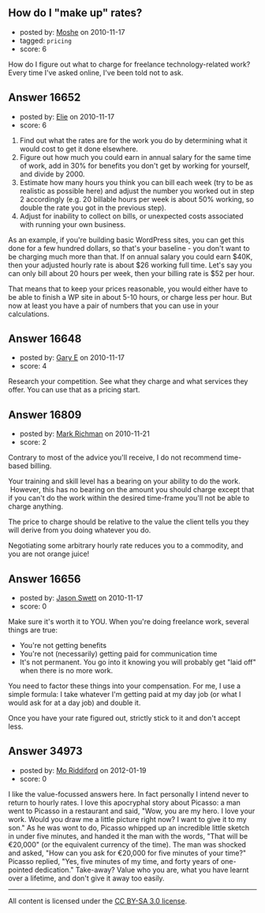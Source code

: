 ## How do I "make up" rates?

- posted by: [Moshe](https://stackexchange.com/users/-1/4229-moshe) on 2010-11-17
- tagged: `pricing`
- score: 6

How do I figure out what to charge for freelance technology-related work? Every time  I've asked online, I've been told not to ask. 




## Answer 16652

- posted by: [Elie](https://stackexchange.com/users/-1/1752-elie) on 2010-11-17
- score: 6

 1. Find out what the rates are for the work you do by determining what it would cost to get it done elsewhere.
 2. Figure out how much you could earn in annual salary for the same time of work, add in 30% for benefits you don't get by working for yourself, and divide by 2000. 
 3. Estimate how many hours you think you can bill each week (try to be as realistic as possible here) and adjust the number you worked out in step 2 accordingly (e.g. 20 billable hours per week is about 50% working, so double the rate you got in the previous step).
 4. Adjust for inability to collect on bills, or unexpected costs associated with running your own business. 

As an example, if you're building basic WordPress sites, you can get this done for a few hundred dollars, so that's your baseline - you don't want to be charging much more than that. If on annual salary you could earn $40K, then your adjusted hourly rate is about $26 working full time. Let's say you can only bill about 20 hours per week, then your billing rate is $52 per hour. 

That means that to keep your prices reasonable, you would either have to be able to finish a WP site in about 5-10 hours, or charge less per hour. But now at least you have a pair of numbers that you can use in your calculations.


## Answer 16648

- posted by: [Gary E](https://stackexchange.com/users/-1/2587-gary-e) on 2010-11-17
- score: 4

Research your competition. See what they charge and what services they offer. You can use that as a pricing start.




## Answer 16809

- posted by: [Mark Richman](https://stackexchange.com/users/-1/5499-mark-richman) on 2010-11-21
- score: 2

Contrary to most of the advice you'll receive, I do not recommend time-based billing.

Your training and skill level has a bearing on your ability to do the work.  However, this has no bearing on the amount you should charge except that if you can't do the work within the desired time-frame you'll not be able to charge anything.

The price to charge should be relative to the value the client tells you they will derive from you doing whatever you do.

Negotiating some arbitrary hourly rate reduces you to a commodity, and you are not orange juice!


## Answer 16656

- posted by: [Jason Swett](https://stackexchange.com/users/-1/5327-jason-swett) on 2010-11-17
- score: 0

Make sure it's worth it to YOU. When you're doing freelance work, several things are true:

 - You're not getting benefits
 - You're not (necessarily) getting paid for communication time
 - It's not permanent. You go into it knowing you will probably get "laid off" when there is no more work.

You need to factor these things into your compensation. For me, I use a simple formula: I take whatever I'm getting paid at my day job (or what I would ask for at a day job) and double it.

Once you have your rate figured out, strictly stick to it and don't accept less.


## Answer 34973

- posted by: [Mo Riddiford](https://stackexchange.com/users/-1/15706-mo-riddiford) on 2012-01-19
- score: 0

I like the value-focussed answers here.
In fact personally I intend never to return to hourly rates.
I love this apocryphal story about Picasso: a man went to Picasso in a restaurant and said, "Wow, you are my hero. I love your work. Would you draw me a little picture right now? I want to give it to my son." As he was wont to do, Picasso whipped up an incredible little sketch in under five minutes, and handed it the man with the words, "That will be €20,000" (or the equivalent currency of the time). The man was shocked and asked, "How can you ask for €20,000 for five minutes of your time?" Picasso replied, "Yes, five minutes of my time, and forty years of one-pointed dedication."
Take-away? 
Value who you are, what you have learnt over a lifetime, and don't give it away too easily.



---

All content is licensed under the [CC BY-SA 3.0 license](https://creativecommons.org/licenses/by-sa/3.0/).
